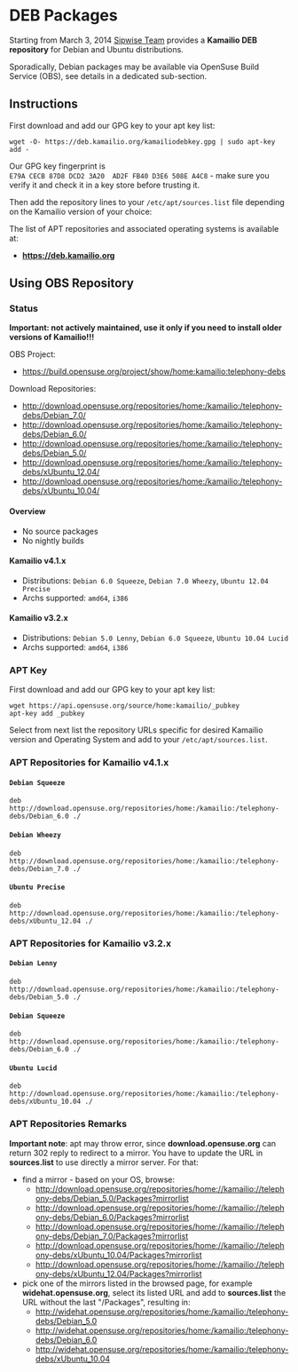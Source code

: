 # DEB Packages

Starting from March 3, 2014 [Sipwise Team](http://www.sipwise.com)
provides a **Kamailio DEB repository** for Debian and Ubuntu
distributions.

Sporadically, Debian packages may be available via OpenSuse Build
Service (OBS), see details in a dedicated sub-section.

## Instructions

First download and add our GPG key to your apt key list:

    wget -O- https://deb.kamailio.org/kamailiodebkey.gpg | sudo apt-key add -

Our GPG key fingerprint is
`E79A CECB 87D8 DCD2 3A20  AD2F FB40 D3E6 508E A4C8` - make sure you
verify it and check it in a key store before trusting it.

Then add the repository lines to your `/etc/apt/sources.list` file
depending on the Kamailio version of your choice:

The list of APT repositories and associated operating systems is
available at:

- **<https://deb.kamailio.org>**

## Using OBS Repository

### Status

**Important: not actively maintained, use it only if you need to install
older versions of Kamailio!!!**

OBS Project:

- <https://build.opensuse.org/project/show/home:kamailio:telephony-debs>

Download Repositories:

- <http://download.opensuse.org/repositories/home:/kamailio:/telephony-debs/Debian_7.0/>
- <http://download.opensuse.org/repositories/home:/kamailio:/telephony-debs/Debian_6.0/>
- <http://download.opensuse.org/repositories/home:/kamailio:/telephony-debs/Debian_5.0/>
- <http://download.opensuse.org/repositories/home:/kamailio:/telephony-debs/xUbuntu_12.04/>
- <http://download.opensuse.org/repositories/home:/kamailio:/telephony-debs/xUbuntu_10.04/>

#### Overview

- No source packages
- No nightly builds

#### Kamailio v4.1.x

- Distributions: `Debian 6.0 Squeeze`, `Debian 7.0 Wheezy`,
    `Ubuntu 12.04 Precise`
- Archs supported: `amd64`, `i386`

#### Kamailio v3.2.x

- Distributions: `Debian 5.0 Lenny`, `Debian 6.0 Squeeze`,
    `Ubuntu 10.04 Lucid`
- Archs supported: `amd64`, `i386`

### APT Key

First download and add our GPG key to your apt key list:

    wget https://api.opensuse.org/source/home:kamailio/_pubkey
    apt-key add _pubkey

Select from next list the repository URLs specific for desired Kamailio
version and Operating System and add to your `/etc/apt/sources.list`.

### APT Repositories for Kamailio v4.1.x

#### `Debian Squeeze`

    deb http://download.opensuse.org/repositories/home:/kamailio:/telephony-debs/Debian_6.0 ./

#### `Debian Wheezy`

    deb http://download.opensuse.org/repositories/home:/kamailio:/telephony-debs/Debian_7.0 ./

#### `Ubuntu Precise`

    deb http://download.opensuse.org/repositories/home:/kamailio:/telephony-debs/xUbuntu_12.04 ./

### APT Repositories for Kamailio v3.2.x

#### `Debian Lenny`

    deb http://download.opensuse.org/repositories/home:/kamailio:/telephony-debs/Debian_5.0 ./

#### `Debian Squeeze`

    deb http://download.opensuse.org/repositories/home:/kamailio:/telephony-debs/Debian_6.0 ./

#### `Ubuntu Lucid`

    deb http://download.opensuse.org/repositories/home:/kamailio:/telephony-debs/xUbuntu_10.04 ./

### APT Repositories Remarks

**Important note**: apt may throw error, since **download.opensuse.org**
can return 302 reply to redirect to a mirror. You have to update the URL
in **sources.list** to use directly a mirror server. For that:

- find a mirror - based on your OS, browse:
    - <http://download.opensuse.org/repositories/home://kamailio://telephony-debs/Debian_5.0/Packages?mirrorlist>
    - <http://download.opensuse.org/repositories/home://kamailio://telephony-debs/Debian_6.0/Packages?mirrorlist>
    - <http://download.opensuse.org/repositories/home://kamailio://telephony-debs/Debian_7.0/Packages?mirrorlist>
    - <http://download.opensuse.org/repositories/home://kamailio://telephony-debs/xUbuntu_10.04/Packages?mirrorlist>
    - <http://download.opensuse.org/repositories/home://kamailio://telephony-debs/xUbuntu_12.04/Packages?mirrorlist>
- pick one of the mirrors listed in the browsed page, for example
    **widehat.opensuse.org**, select its listed URL and add to
    **sources.list** the URL without the last "/Packages", resulting in:
    - <http://widehat.opensuse.org/repositories/home:/kamailio:/telephony-debs/Debian_5.0>
    - <http://widehat.opensuse.org/repositories/home:/kamailio:/telephony-debs/Debian_6.0>
    - <http://widehat.opensuse.org/repositories/home:/kamailio:/telephony-debs/xUbuntu_10.04>
